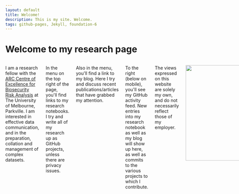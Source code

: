 ```yaml
---
layout: default
title: Welcome!
description: This is my site. Welcome.
tags: github-pages, Jekyll, foundation-6
---
```


# Welcome to my research page

<div class="row" data-equalizer>
	<div class="large-6 small-12 columns" data-equalizer-watch>
		<p>I am a research fellow with the <a
href="http://cebra.unimelb.edu.au/">ARC Centre of Excellence for Biosecurity Risk Analysis</a> at The University of Melbourne,
			Parkville. I am interested in effective data communication, and in the
			preparation, collation and management of complex datasets.</p>
			<p>In the menu on the top right of the page, you'll find links to my
			research notebooks. I try and write all of my research up as GitHub
			projects, unless there are privacy issues.</p>
			<p>Also in the menu, you'll find a link to my blog. Here I try and
			discuss recent publications/articles that have grabbed my
			attention.</p>
			<p>To the right (below on mobile), you'll see my GitHub activity feed. New entries
			into my research notebook as well as my blog will show up here, as
			well as commits to the various projects to which I contribute.</p>
			<p>
			The views expressed on this website are solely my own, and do not
			necessarily reflect those of my employer.</p>
			<p>
			<img src = "{{ site.baseurl }}public/img/sl.png" style = "width:300px;display:block;margin-left:auto;margin-right:auto;">
			</p>
		</div>
		<div class="large-6 small-12 columns" data-equalizer-watch>
			<div id="feed"></div>
		</div>
</div>
